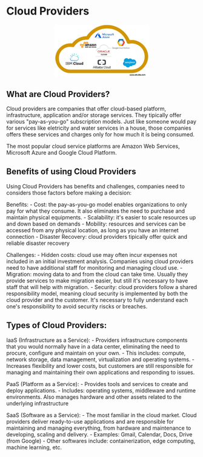 # Cloud Providers

<p align="center">
 <img src="images/cloud-providers.jpg" alt="CloudProviders" width="50%" height="50%" />
</p>

## What are Cloud Providers?

Cloud providers are companies that offer cloud-based platform, infrastructure, application and/or storage services. 
They tipically offer various "pay-as-you-go" subscription models. Just like someone would pay for services like eletricity and water services in a house, those companies offers these services and charges only for how much it is being consumed.

The most popular cloud service platforms are Amazon Web Services, Microsoft Azure and Google Cloud Platform.

## Benefits of using Cloud Providers

Using Cloud Providers has benefits and challenges, companies need to considers those factors before making a decision:

Benefits:
    - Cost: the pay-as-you-go model enables organizations to only pay for what they consume. It also eliminates the need to purchase and maintain physical equipments.
    - Scalability: it's easier to scale resources up and down based on demands
    - Mobility: resources and services can be accessed from any physical location, as long as you have an internet connection
    - Disaster Recovery: cloud providers tipically offer quick and reliable disaster recovery

Challenges:
    - Hidden costs: cloud use may often incur expenses not included in an initial investment analysis. Companies using cloud providers need to have additional staff for monitoring and managing cloud use.
    - Migration: moving data to and from the cloud can take time. Usually they provide services to make migration easier, but still it's necessary to have staff that will help with migration.
    - Security: cloud providers follow a shared responsibility model, meaning cloud security is implemented by both the cloud provider and the customer. It's necessary to fully understand each one's responsibility to avoid security riscks or breaches.

## Types of Cloud Providers:

IaaS (Infrastructure as a Service):
    - Providers infrastructure components that you would normally have in a data center, eliminating the need to procure, configure and maintain on your own.
    - This includes: compute, network storage, data management, virtualization and operating systems.
    - Increases flexibility and lower costs, but customers are still responsible for managing and maintaining their own applications and responding to issues.

PaaS (Platform as a Service):
    - Provides tools and services to create and deploy applications.
    - Includes: operating systems, middleware and runtime environments. Also manages hardware and other assets related to the underlying infrastructure

SaaS (Software as a Service):
    - The most familiar in the cloud market. Cloud providers deliver ready-to-use applications and are responsible for maintaining and managing everything, from hardware and maintenance to developing, scaling and delivery.
    - Examples: Gmail, Calendar, Docs, Drive (from Google)
    - Other softwares include: containerization, edge computing, machine learning, etc.
